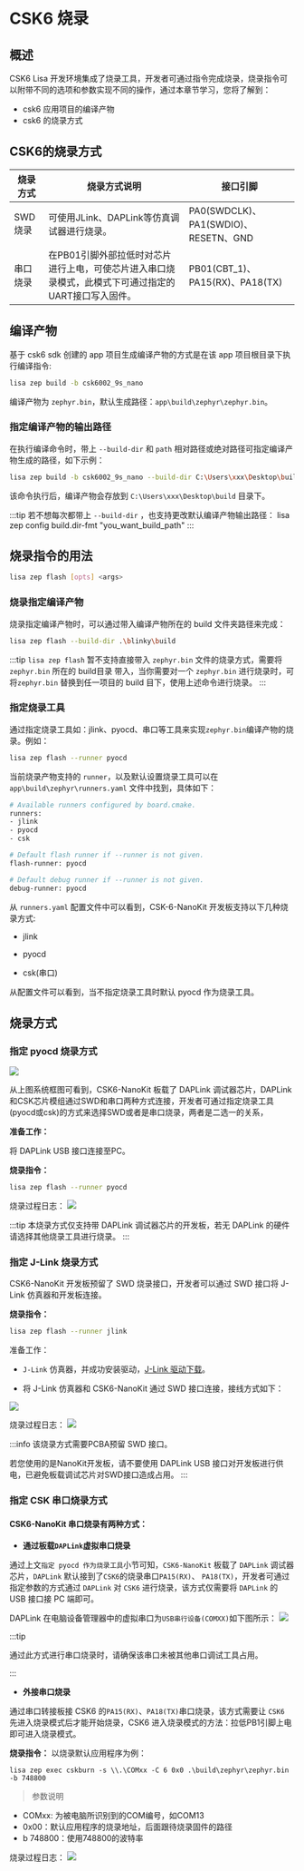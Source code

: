 # CSK6 烧录

## 概述
CSK6 Lisa 开发环境集成了烧录工具，开发者可通过指令完成烧录，烧录指令可以附带不同的选项和参数实现不同的操作，通过本章节学习，您将了解到：
- csk6 应用项目的编译产物
- csk6 的烧录方式

## CSK6的烧录方式
| 烧录方式 | 烧录方式说明                                                 | 接口引脚                             |
| -------- | ------------------------------------------------------------ | ------------------------------------ |
| SWD烧录  | 可使用JLink、DAPLink等仿真调试器进行烧录。                   | PA0(SWDCLK)、PA1(SWDIO)、RESETN、GND |
| 串口烧录 | 在PB01引脚外部拉低时对芯片进行上电，可使芯片进入串口烧录模式，此模式下可通过指定的UART接口写入固件。 | PB01(CBT_1)、PA15(RX)、PA18(TX)   |

## 编译产物
基于 csk6 sdk 创建的 app 项目生成编译产物的方式是在该 app 项目根目录下执行编译指令:

```bash
lisa zep build -b csk6002_9s_nano
```
编译产物为 `zephyr.bin`，默认生成路径：`app\build\zephyr\zephyr.bin`。

### 指定编译产物的输出路径
在执行编译命令时，带上 `--build-dir` 和 `path` 相对路径或绝对路径可指定编译产物生成的路径，如下示例：

```bash
lisa zep build -b csk6002_9s_nano --build-dir C:\Users\xxx\Desktop\build
```
该命令执行后，编译产物会存放到 `C:\Users\xxx\Desktop\build` 目录下。

:::tip
若不想每次都带上 `--build-dir` ，也支持更改默认编译产物输出路径：
lisa zep config build.dir-fmt "you_want_build_path"
:::

## 烧录指令的用法
```bash
lisa zep flash [opts] <args>
```
### 烧录指定编译产物
烧录指定编译产物时，可以通过带入编译产物所在的 build 文件夹路径来完成：
```bash
lisa zep flash --build-dir .\blinky\build
```

:::tip
`lisa zep flash` 暂不支持直接带入 `zephyr.bin` 文件的烧录方式，需要将 `zephyr.bin` 所在的 build目录 带入，当你需要对一个 `zephyr.bin` 进行烧录时，可将`zephyr.bin` 替换到任一项目的 build 目下，使用上述命令进行烧录。
:::

### 指定烧录工具
通过指定烧录工具如：jlink、pyocd、串口等工具来实现`zephyr.bin`编译产物的烧录。例如：
```bash
lisa zep flash --runner pyocd
```
当前烧录产物支持的 `runner`，以及默认设置烧录工具可以在 `app\build\zephyr\runners.yaml` 文件中找到，具体如下：
```bash
# Available runners configured by board.cmake.
runners:
- jlink
- pyocd
- csk

# Default flash runner if --runner is not given.
flash-runner: pyocd

# Default debug runner if --runner is not given.
debug-runner: pyocd
```

从 `runners.yaml` 配置文件中可以看到，CSK-6-NanoKit 开发板支持以下几种烧录方式:

- jlink

- pyocd

- csk(串口)

从配置文件可以看到，当不指定烧录工具时默认 pyocd 作为烧录工具。

## 烧录方式

### 指定 pyocd 烧录方式

![](./files/nano.png)

从上图系统框图可看到，CSK6-NanoKit 板载了 DAPLink 调试器芯片，DAPLink和CSK芯片模组通过SWD和串口两种方式连接，开发者可通过指定烧录工具(pyocd或csk)的方式来选择SWD或者是串口烧录，两者是二选一的关系，

**准备工作：**

将 DAPLink USB 接口连接至PC。


**烧录指令：**

```bash
lisa zep flash --runner pyocd
```

烧录过程日志：
![](./files/burn_pyocd.png)

:::tip
本烧录方式仅支持带 DAPLink 调试器芯片的开发板，若无 DAPLink 的硬件请选择其他烧录工具进行烧录。
:::

### 指定 J-Link 烧录方式

CSK6-NanoKit 开发板预留了 SWD 烧录接口，开发者可以通过 SWD 接口将 J-Link 仿真器和开发板连接。

**烧录指令：**

```bash
lisa zep flash --runner jlink
```
准备工作：
- `J-Link` 仿真器，并成功安装驱动，[J-Link 驱动下载](https://iflyos-external.oss-cn-shanghai.aliyuncs.com/public/lsopen/zephyr/%E5%B7%A5%E5%85%B7/JLink_Windows_V630d.exe)。

- 将 J-Link 仿真器和 CSK6-NanoKit 通过 SWD 接口连接，接线方式如下：

![](./files/connect.png)

烧录过程日志：
![](./files/burn_jlink.png)

:::info
该烧录方式需要PCBA预留 SWD 接口。

若您使用的是NanoKit开发板，请不要使用 DAPLink USB 接口对开发板进行供电，已避免板载调试芯片对SWD接口造成占用。
:::


### 指定 CSK 串口烧录方式

#### CSK6-NanoKit 串口烧录有两种方式：
- **通过板载`DAPLink`虚拟串口烧录**

通过上文`指定 pyocd 作为烧录工具`小节可知，`CSK6-NanoKit` 板载了 `DAPLink` 调试器芯片，`DAPLink` 默认接到了`CSK6`的烧录串口`PA15(RX)`、 `PA18(TX)`，开发者可通过指定参数的方式通过 `DAPLink` 对 `CSK6` 进行烧录，该方式仅需要将 `DAPLink` 的 USB 接口接 PC 端即可。

DAPLink 在电脑设备管理器中的虚拟串口为`USB串行设备(COMXX)`如下图所示：
![](./files/uart_burn.png)


:::tip

通过此方式进行串口烧录时，请确保该串口未被其他串口调试工具占用。

:::

- **外接串口烧录**

通过串口转接板接 CSK6 的`PA15(RX)`、`PA18(TX)`串口烧录，该方式需要让 `CSK6` 先进入烧录模式后才能开始烧录，CSK6 进入烧录模式的方法：拉低PB1引脚上电即可进入烧录模式。


**烧录指令：**
以烧录默认应用程序为例：

```
lisa zep exec cskburn -s \\.\COMxx -C 6 0x0 .\build\zephyr\zephyr.bin -b 748800
```
> 参数说明
- COMxx: 为被电脑所识别到的COM编号，如COM13
- 0x00：默认应用程序的烧录地址，后面跟待烧录固件的路径
- b 748800：使用748800的波特率

烧录过程日志：
![](./files/burn_uart.jpg)


